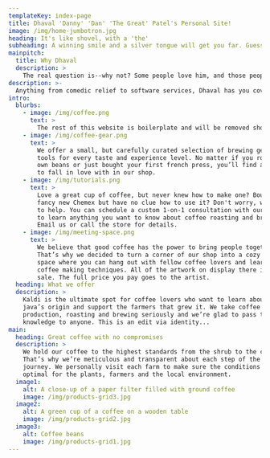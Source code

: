 ```yaml
---
templateKey: index-page
title: Dhaval 'Danny' 'Dan' 'The Great' Patel's Personal Site!
image: /img/home-jumbotron.jpg
heading: It's like shovel, with a 'the'
subheading: A winning smile and a silver tongue will get you far. Guess I'm halfway there
mainpitch:
  title: Why Dhaval
  description: >
    The real question is--why not? Some people love him, and those people would be correct! Some people hate him and you should pray for those misguided souls :(.
description: >-
  Anything from comedic relief to software services, Dhaval has you covered! And he's super witty! You could try to cap at him--many have tried, many have failed. 
intro:
  blurbs:
    - image: /img/coffee.png
      text: >
        The rest of this website is boilerplate and will be removed shortly!
    - image: /img/coffee-gear.png
      text: >
        We offer a small, but carefully curated selection of brewing gear and
        tools for every taste and experience level. No matter if you roast your
        own beans or just bought your first french press, you’ll find a gadget
        to fall in love with in our shop.
    - image: /img/tutorials.png
      text: >
        Love a great cup of coffee, but never knew how to make one? Bought a
        fancy new Chemex but have no clue how to use it? Don't worry, we’re here
        to help. You can schedule a custom 1-on-1 consultation with our baristas
        to learn anything you want to know about coffee roasting and brewing.
        Email us or call the store for details.
    - image: /img/meeting-space.png
      text: >
        We believe that good coffee has the power to bring people together.
        That’s why we decided to turn a corner of our shop into a cozy meeting
        space where you can hang out with fellow coffee lovers and learn about
        coffee making techniques. All of the artwork on display there is for
        sale. The full price you pay goes to the artist.
  heading: What we offer
  description: >
    Kaldi is the ultimate spot for coffee lovers who want to learn about their
    java’s origin and support the farmers that grew it. We take coffee
    production, roasting and brewing seriously and we’re glad to pass that
    knowledge to anyone. This is an edit via identity...
main:
  heading: Great coffee with no compromises
  description: >
    We hold our coffee to the highest standards from the shrub to the cup.
    That’s why we’re meticulous and transparent about each step of the coffee’s
    journey. We personally visit each farm to make sure the conditions are
    optimal for the plants, farmers and the local environment.
  image1:
    alt: A close-up of a paper filter filled with ground coffee
    image: /img/products-grid3.jpg
  image2:
    alt: A green cup of a coffee on a wooden table
    image: /img/products-grid2.jpg
  image3:
    alt: Coffee beans
    image: /img/products-grid1.jpg
---
```

